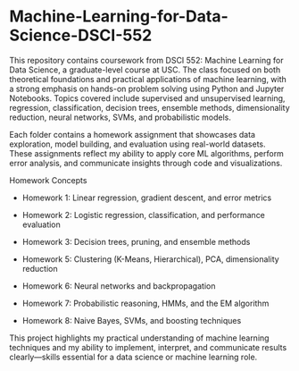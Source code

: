 # Machine-Learning-for-Data-Science-DSCI-552

This repository contains coursework from DSCI 552: Machine Learning for Data Science, a graduate-level course at USC. The class focused on both theoretical foundations and practical applications of machine learning, with a strong emphasis on hands-on problem solving using Python and Jupyter Notebooks. Topics covered include supervised and unsupervised learning, regression, classification, decision trees, ensemble methods, dimensionality reduction, neural networks, SVMs, and probabilistic models.

Each folder contains a homework assignment that showcases data exploration, model building, and evaluation using real-world datasets. These assignments reflect my ability to apply core ML algorithms, perform error analysis, and communicate insights through code and visualizations.

Homework Concepts

- Homework 1: Linear regression, gradient descent, and error metrics

- Homework 2: Logistic regression, classification, and performance evaluation

- Homework 3: Decision trees, pruning, and ensemble methods

- Homework 5: Clustering (K-Means, Hierarchical), PCA, dimensionality reduction

- Homework 6: Neural networks and backpropagation

- Homework 7: Probabilistic reasoning, HMMs, and the EM algorithm

- Homework 8: Naive Bayes, SVMs, and boosting techniques

This project highlights my practical understanding of machine learning techniques and my ability to implement, interpret, and communicate results clearly—skills essential for a data science or machine learning role.
